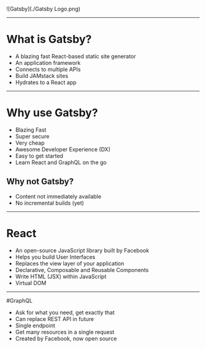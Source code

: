 ![Gatsby](./Gatsby Logo.png)

---

# What is Gatsby?

- A blazing fast React-based static site generator
- An application framework
- Connects to multiple APIs
- Build JAMstack sites
- Hydrates to a React app

---

# Why use Gatsby?

- Blazing Fast
- Super secure 
- Very cheap
- Awesome Developer Experience (DX)
- Easy to get started 
- Learn React and GraphQL on the go

## Why not Gatsby?

- Content not immediately available
- No incremental builds (yet)

---

# React

- An open-source JavaScript library built by Facebook
- Helps you build User Interfaces
- Replaces the view layer of your application
- Declarative, Composable and Reusable Components
- Write HTML (JSX) within JavaScript
- Virtual DOM

---

#GraphQL

- Ask for what you need, get exactly that
- Can replace REST API in future
- Single endpoint
- Get many resources in a single request
- Created by Facebook, now open source
